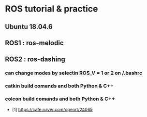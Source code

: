 # ROS tutorial & practice 

## Ubuntu 18.04.6 


## ROS1 : ros-melodic
## ROS2 : ros-dashing
### can change modes by selectin ROS_V = 1 or 2 on /.bashrc


### catkin build comands and both Python & C++
### colcon build comands and both Python & C++

* [1] https://cafe.naver.com/openrt/24065
